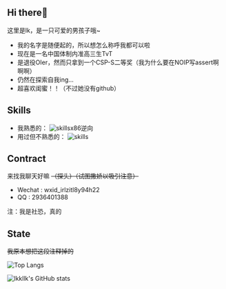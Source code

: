 ## Hi there👋
这里是lk，是一只可爱的男孩子哦~

- 我的名字是随便起的，所以想怎么称呼我都可以啦
- 现在是一名中国体制内准高三生TvT
- 是退役OIer，然而只拿到一个CSP-S二等奖（我为什么要在NOIP写assert啊啊啊）
- 仍然在探索自我ing...
- 超喜欢闺蜜！！（不过她没有github）


## Skills
- 我熟悉的：
	![skills](https://skillicons.dev/icons?i=python,c,cpp,git,js,linux,bash,md,vscode,html,css)x86逆向
- 用过但不熟悉的：
	![skills](https://skillicons.dev/icons?i=flask,androidstudio,cmake,electron,latex)


## Contract
来找我聊天好嘛 ~~（探头）（试图撒娇以吸引注意）~~
- Wechat : wxid\_irlzitl8y94h22
- QQ : 2936401388

注：我是社恐，真的

## State
~~我原本想把这段注释掉的~~

![Top Langs](https://github-readme-stats.vercel.app/api/top-langs?username=lkkllk404)

![lkkllk's GitHub stats](https://github-readme-stats.vercel.app/api?username=lkkllk404&theme=cobalt&show_icons=true)
